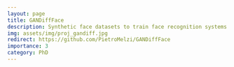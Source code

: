 ```yaml
---
layout: page
title: GANDiffFace
description: Synthetic face datasets to train face recognition systems and mitigate demographic biases
img: assets/img/proj_gandiff.jpg
redirect: https://github.com/PietroMelzi/GANDiffFace
importance: 3
category: PhD
---
```


